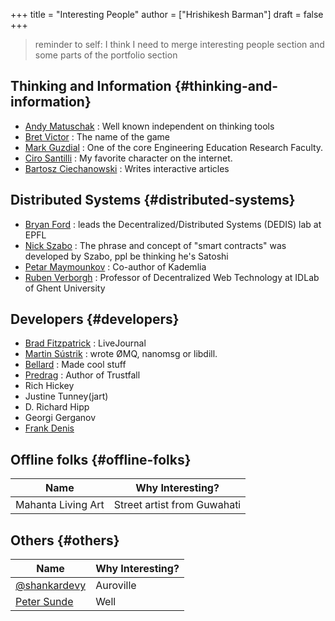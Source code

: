 +++
title = "Interesting People"
author = ["Hrishikesh Barman"]
draft = false
+++

<div class="book-hint warning small-text">

> reminder to self: I think I need to merge interesting people section and some parts of the portfolio section
</div>


## Thinking and Information {#thinking-and-information}

-   [Andy Matuschak](https://andymatuschak.org/)       : Well known independent on thinking tools
-   [Bret Victor](http://worrydream.com/#!/Bio)          : The name of the game
-   [Mark Guzdial](https://en.wikipedia.org/wiki/Mark_Guzdial)         : One of the core Engineering Education Research Faculty.
-   [Ciro Santilli](https://cirosantilli.com)        : My favorite character on the internet.
-   [Bartosz Ciechanowski](https://ciechanow.ski/) : Writes interactive articles


## Distributed Systems {#distributed-systems}

-   [Bryan Ford](https://bford.info/)       : leads the Decentralized/Distributed Systems (DEDIS) lab at EPFL
-   [Nick Szabo](https://en.wikipedia.org/wiki/Nick_Szabo)       : The phrase and concept of "smart contracts" was developed by Szabo, ppl be thinking he's Satoshi
-   [Petar Maymounkov](https://github.com/petar) : Co-author of Kademlia
-   [Ruben Verborgh](https://ruben.verborgh.org/)   : Professor of Decentralized Web Technology at IDLab of Ghent University


## Developers {#developers}

-   [Brad Fitzpatrick](https://bradfitz.com/) : LiveJournal
-   [Martin Sústrik](https://250bpm.com/) : wrote ØMQ, nanomsg or libdill.
-   [Bellard](https://bellard.org/) : Made cool stuff
-   [Predrag](https://predr.ag/) : Author of Trustfall
-   Rich Hickey
-   Justine Tunney(jart)
-   D. Richard Hipp
-   Georgi Gerganov
-   [Frank Denis](https://00f.net/)


## Offline folks {#offline-folks}

| Name               | Why Interesting?            |
|--------------------|-----------------------------|
| Mahanta Living Art | Street artist from Guwahati |


## Others {#others}

| Name                                                     | Why Interesting? |
|----------------------------------------------------------|------------------|
| [@shankardevy](https://shankardevy.com/about/)           | Auroville        |
| [Peter Sunde](https://en.wikipedia.org/wiki/Peter_Sunde) | Well             |

